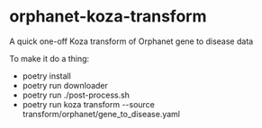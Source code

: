 # orphanet-koza-transform
A quick one-off Koza transform of Orphanet gene to disease data

To make it do a thing:
 * poetry install
 * poetry run downloader
 * poetry run ./post-process.sh
 * poetry run koza transform --source transform/orphanet/gene_to_disease.yaml
 
